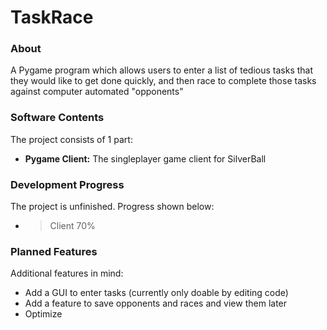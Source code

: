 # TaskRace

### About
A Pygame program which allows users to enter a list of tedious tasks that they would like to get done quickly, and then race to complete those tasks against computer automated "opponents"

### Software Contents
The project consists of 1 part:
- **Pygame Client:** The singleplayer game client for SilverBall

### Development Progress
The project is unfinished. Progress shown below: 
- > Client 70%

### Planned Features
Additional features in mind: 
- Add a GUI to enter tasks (currently only doable by editing code)
- Add a feature to save opponents and races and view them later
- Optimize

